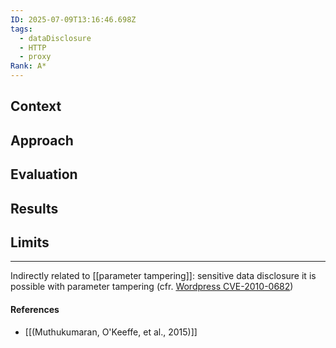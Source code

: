 ```yaml
---
ID: 2025-07-09T13:16:46.698Z
tags:
  - dataDisclosure
  - HTTP
  - proxy
Rank: A*
---
```

## Context



## Approach



## Evaluation


## Results



## Limits





---

Indirectly related to [[parameter tampering]]: sensitive data disclosure it is possible with parameter tampering (cfr. [Wordpress CVE-2010-0682](https://cve.mitre.org/cgi-bin/cvename.cgi?name=CVE-2010-0682))

#### References
- [[(Muthukumaran, O'Keeffe, et al., 2015)]]
